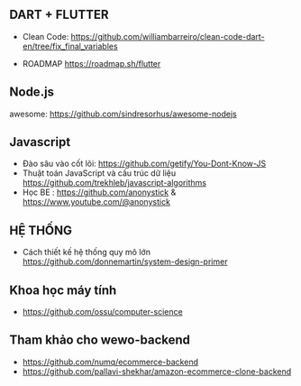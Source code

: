 ## DART + FLUTTER

* Clean Code: 
https://github.com/williambarreiro/clean-code-dart-en/tree/fix_final_variables

* ROADMAP
https://roadmap.sh/flutter

## Node.js
awesome: https://github.com/sindresorhus/awesome-nodejs

## Javascript
* Đào sâu vào cốt lõi: 
https://github.com/getify/You-Dont-Know-JS
* Thuật toán JavaScript và cấu trúc dữ liệu
https://github.com/trekhleb/javascript-algorithms
* Học BE : 
https://github.com/anonystick  &  
https://www.youtube.com/@anonystick

## HỆ THỐNG
* Cách thiết kế hệ thống quy mô lớn
https://github.com/donnemartin/system-design-primer

## Khoa học máy tính
* https://github.com/ossu/computer-science

## Tham khảo cho wewo-backend
+ https://github.com/numq/ecommerce-backend
+ https://github.com/pallavi-shekhar/amazon-ecommerce-clone-backend
